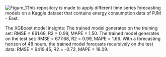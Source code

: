 ![Figure_1](https://github.com/user-attachments/assets/8528be87-5de4-44a7-888a-8c3f15dac090)This repository is made to apply different time series forecasting models on a Kaggle dataset that contains energy consumption data of PJM - East.

The XGBoost model insights:
The trained model generates on the training set: RMSE = 661.68, R2 = 0.99, MAPE = 1.50.
The trained model generates on the test set: RMSE = 677.68, R2 = 0.99, MAPE = 1.66.
With a forecasting horizon of 48 hours, the trained model forecasts recursively on the test data: RMSE = 6419.45, R2 = -0.72, MAPE = 18.09.

